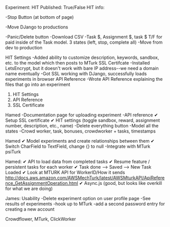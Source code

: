 Experiment:
HIT Published: True/False
HIT info:



-Stop Button (at bottom of page)

-Move DJango to productions



-Panic/Delete button
-Download CSV
-Task $, Assignment $, task $ T/F for paid inside of the Task model. 3 states (left, stop, complete all)
-Move from dev to production

HIT Settings
-Added ability to customize description, keywords, sandbox, etc. to the model which then posts to MTurk
SSL Certifcate
-Installed LetsEncrypt, but it doesn't work with bare IP address--we need a domain name eventually
-Got SSL working with DJango, successfully loads experiments in browser
API Reference
-Wrote API Reference explaining the files that go into an experiment


1. HIT Settings
2. API Reference
3. SSL Certificate


Hamed
-Documentation page for uploading experiment
-API reference
✔ Setup SSL certificate
✔ HIT settings (toggle sandbox, reward, assignment number, description, etc., name)
	-Delete everything button
	-Model all the states 
	-Crowd worker, task, bonuses, crowdworker + tasks, timestamps



Hamed
✔ Model experiments and create relationships between them
✔ Switch CharField to TextField, change {} to null
-Integrate with MTurk
psiTurk

Hamed:
✔ API to load data from completed tasks
✔ Resume feature / persistent tasks for each worker
✔ Task done --> Saved --> New Task Loaded 
✔ Look at MTURK API for WorkerID/How it sends 
http://docs.aws.amazon.com/AWSMechTurk/latest/AWSMturkAPI/ApiReference_GetAssignmentOperation.html
✔ Async.js (good, but looks like overkill for what we are doing)

James:
Usability 
-Delete experiment option on user profile page
-See results of experiments
-hook up to MTurk
-add a second password entry for creating a new account

Crowdflower, MTurk, ClickWorker
